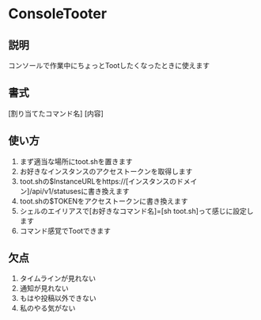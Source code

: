 # ConsoleTooter
## 説明
コンソールで作業中にちょっとTootしたくなったときに使えます
## 書式
[割り当てたコマンド名] [内容]
## 使い方
1. まず適当な場所にtoot.shを置きます
2. お好きなインスタンスのアクセストークンを取得します
3. toot.shの$InstanceURLをhttps://[インスタンスのドメイン]/api/v1/statusesに書き換えます
4. toot.shの$TOKENをアクセストークンに書き換えます
5. シェルのエイリアスで[お好きなコマンド名]=[sh toot.sh]って感じに設定します
6. コマンド感覚でTootできます
## 欠点
1. タイムラインが見れない
2. 通知が見れない
3. もはや投稿以外できない
4. 私のやる気がない
